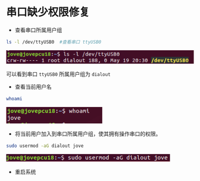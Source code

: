 # 串口缺少权限修复

- 查看串口所属用户组

```bash
ls -l /dev/ttyUSB0  #查看串口 ttyUSB0
```

![1676519364640](image/serial-miss-permission/1676519364640.png)

可以看到串口 `ttyUSB0` 所属用户组为 `dialout`

- 查看当前用户名

```bash
whoami
```

![1676519429425](image/serial-miss-permission/1676519429425.png)

- 将当前用户加入到串口所属用户组，使其拥有操作串口的权限。
```bash
sudo usermod -aG dialout jove
```
![1676519451312](image/serial-miss-permission/1676519451312.png)

- 重启系统